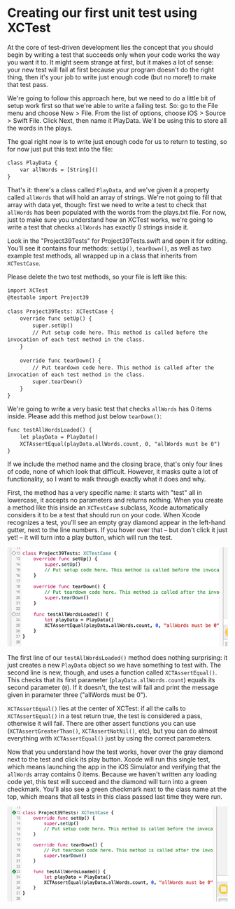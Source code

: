 # Creating our first unit test using XCTest

At the core of test-driven development lies the concept that you should begin by writing a test that succeeds only when your code works the way you want it to. It might seem strange at first, but it makes a lot of sense: your new test will fail at first because your program doesn't do the right thing, then it's your job to write just enough code (but no more!) to make that test pass.

We're going to follow this approach here, but we need to do a little bit of setup work first so that we're able to write a failing test. So: go to the File menu and choose New > File. From the list of options, choose iOS > Source > Swift File. Click Next, then name it PlayData. We'll be using this to store all the words in the plays.

The goal right now is to write just enough code for us to return to testing, so for now just put this text into the file:

    class PlayData {
        var allWords = [String]()
    }

That's it: there's a class called `PlayData`, and we've given it a property called `allWords` that will hold an array of strings. We're not going to fill that array with data yet, though: first we need to write a test to check that `allWords` has been populated with the words from the plays.txt file. For now, just to make sure you understand how an XCTest works, we're going to write a test that checks `allWords` has exactly 0 strings inside it.

Look in the "Project39Tests" for Project39Tests.swift and open it for editing. You'll see it contains four methods: `setUp()`, `tearDown()`, as well as two example test methods, all wrapped up in a class that inherits from `XCTestCase`.

Please delete the two test methods, so your file is left like this:

    import XCTest
    @testable import Project39

    class Project39Tests: XCTestCase {
        override func setUp() {
            super.setUp()
            // Put setup code here. This method is called before the invocation of each test method in the class.
        }

        override func tearDown() {
            // Put teardown code here. This method is called after the invocation of each test method in the class.
            super.tearDown()
        }
    }

We're going to write a very basic test that checks `allWords` has 0 items inside. Please add this method just below `tearDown()`:

    func testAllWordsLoaded() {
        let playData = PlayData()
        XCTAssertEqual(playData.allWords.count, 0, "allWords must be 0")
    }

If we include the method name and the closing brace, that's only four lines of code, none of which look that difficult. However, it masks quite a lot of functionality, so I want to walk through exactly what it does and why.

First, the method has a very specific name: it starts with "test" all in lowercase, it accepts no parameters and returns nothing. When you create a method like this inside an `XCTestCase` subclass, Xcode automatically considers it to be a test that should run on your code. When Xcode recognizes a test, you'll see an empty gray diamond appear in the left-hand gutter, next to the line numbers. If you hover over that – but don't click it just yet! – it will turn into a play button, which will run the test.

![Xcode expects you to use a precise naming convention for your test methods, and if you follow these guidelines you should see empty gray diamonds next to your tests.](39-3.png)

The first line of our `testAllWordsLoaded()` method does nothing surprising: it just creates a new `PlayData` object so we have something to test with. The second line is new, though, and uses a function called `XCTAssertEqual()`. This checks that its first parameter (`playData.allWords.count`) equals its second parameter (`0`). If it doesn't, the test will fail and print the message given in parameter three ("allWords must be 0").

`XCTAssertEqual()` lies at the center of XCTest: if all the calls to `XCTAssertEqual()` in a test return true, the test is considered a pass, otherwise it will fail. There are other assert functions you can use (`XCTAssertGreaterThan()`, `XCTAssertNotNil()`, etc), but you can do almost everything with `XCTAssertEqual()` just by using the correct parameters.

Now that you understand how the test works, hover over the gray diamond next to the test and click its play button. Xcode will run this single test, which means launching the app in the iOS Simulator and verifying that the `allWords` array contains 0 items. Because we haven't written any loading code yet, this test will succeed and the diamond will turn into a green checkmark. You'll also see a green checkmark next to the class name at the top, which means that all tests in this class passed last time they were run.

![When tests have run successfully you'll be rewarded with green checkmarks. Pat yourself on the back!](39-4.png)
